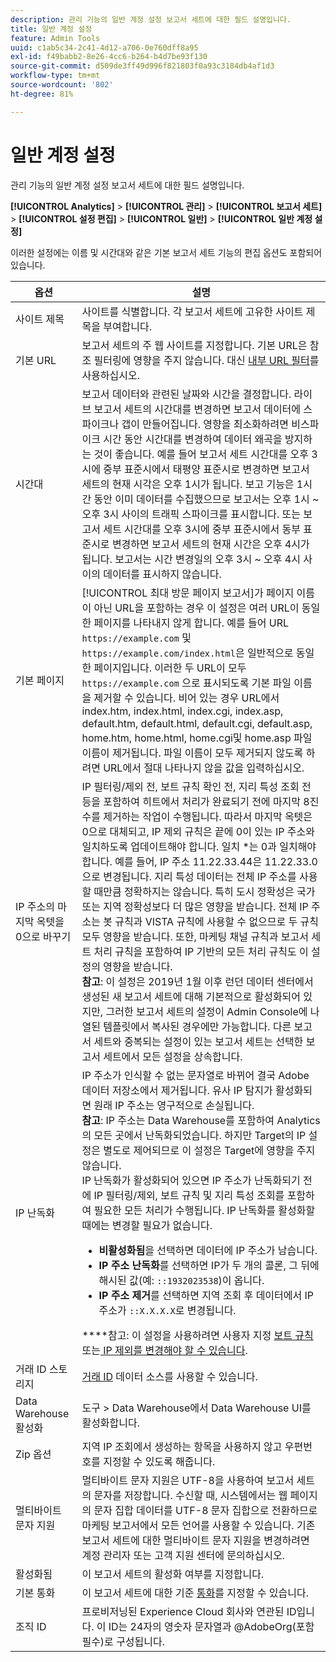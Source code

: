 ```yaml
---
description: 관리 기능의 일반 계정 설정 보고서 세트에 대한 필드 설명입니다.
title: 일반 계정 설정
feature: Admin Tools
uuid: c1ab5c34-2c41-4d12-a706-0e760dff8a95
exl-id: f49babb2-8e26-4cc6-b264-b4d7be93f130
source-git-commit: d509de3ff49d996f821803f0a93c3184db4af1d3
workflow-type: tm+mt
source-wordcount: '802'
ht-degree: 81%

---
```


# 일반 계정 설정

관리 기능의 일반 계정 설정 보고서 세트에 대한 필드 설명입니다.

**[!UICONTROL Analytics]** > **[!UICONTROL 관리]** > **[!UICONTROL 보고서 세트]** > **[!UICONTROL 설정 편집]** > **[!UICONTROL 일반]** > **[!UICONTROL 일반 계정 설정]**

이러한 설정에는 이름 및 시간대와 같은 기본 보고서 세트 기능의 편집 옵션도 포함되어 있습니다.

| 옵션 | 설명 |
|--- |--- |
| 사이트 제목 | 사이트를 식별합니다. 각 보고서 세트에 고유한 사이트 제목을 부여합니다. |
| 기본 URL | 보고서 세트의 주 웹 사이트를 지정합니다. 기본 URL은 참조 필터링에 영향을 주지 않습니다. 대신 [내부 URL 필터](/help/admin/admin/internal-url-filter-admin.md)를 사용하십시오. |
| 시간대 | 보고서 데이터와 관련된 날짜와 시간을 결정합니다.  라이브 보고서 세트의 시간대를 변경하면 보고서 데이터에 스파이크나 갭이 만들어집니다. 영향을 최소화하려면 비스파이크 시간 동안 시간대를 변경하여 데이터 왜곡을 방지하는 것이 좋습니다.  예를 들어 보고서 세트 시간대를 오후 3시에 중부 표준시에서 태평양 표준시로 변경하면 보고서 세트의 현재 시각은 오후 1시가 됩니다. 보고 기능은 1시간 동안 이미 데이터를 수집했으므로 보고서는 오후 1시 ~ 오후 3시 사이의 트래픽 스파이크를 표시합니다.  또는 보고서 세트 시간대를 오후 3시에 중부 표준시에서 동부 표준시로 변경하면 보고서 세트의 현재 시간은 오후 4시가 됩니다. 보고서는 시간 변경일의 오후 3시 ~ 오후 4시 사이의 데이터를 표시하지 않습니다. |
| 기본 페이지 | [!UICONTROL 최대 방문 페이지 보고서]가 페이지 이름이 아닌 URL을 포함하는 경우 이 설정은 여러 URL이 동일한 페이지를 나타내지 않게 합니다. 예를 들어 URL `https://example.com` 및 `https://example.com/index.html`은 일반적으로 동일한 페이지입니다. 이러한 두 URL이 모두 `https://example.com` 으로 표시되도록 기본 파일 이름을 제거할 수 있습니다.  비어 있는 경우 URL에서 index.htm, index.html, index.cgi, index.asp, default.htm, default.html, default.cgi, default.asp, home.htm, home.html, home.cgi및 home.asp 파일 이름이 제거됩니다.  파일 이름이 모두 제거되지 않도록 하려면 URL에서 절대 나타나지 않을 값을 입력하십시오. |
| IP 주소의 마지막 옥텟을 0으로 바꾸기 | IP 필터링/제외 전, 보트 규칙 확인 전, 지리 특성 조회 전 등을 포함하여 히트에서 처리가 완료되기 전에 마지막 8진수를 제거하는 작업이 수행됩니다. 따라서 마지막 옥텟은 0으로 대체되고, IP 제외 규칙은 끝에 0이 있는 IP 주소와 일치하도록 업데이트해야 합니다. 일치 *는 0과 일치해야 합니다. 예를 들어, IP 주소 11.22.33.44은 11.22.33.0으로 변경됩니다. 지리 특성 데이터는 전체 IP 주소를 사용할 때만큼 정확하지는 않습니다. 특히 도시 정확성은 국가 또는 지역 정확성보다 더 많은 영향을 받습니다. 전체 IP 주소는 봇 규칙과 VISTA 규칙에 사용할 수 없으므로 두 규칙 모두 영향을 받습니다. 또한, 마케팅 채널 규칙과 보고서 세트 처리 규칙을 포함하여 IP 기반의 모든 처리 규칙도 이 설정의 영향을 받습니다. <br> **참고**: 이 설정은 2019년 1월 이후 런던 데이터 센터에서 생성된 새 보고서 세트에 대해 기본적으로 활성화되어 있지만, 그러한 보고서 세트의 설정이 Admin Console에 나열된 템플릿에서 복사된 경우에만 가능합니다. 다른 보고서 세트와 중복되는 설정이 있는 보고서 세트는 선택한 보고서 세트에서 모든 설정을 상속합니다. |
| IP 난독화 | IP 주소가 인식할 수 없는 문자열로 바뀌어 결국 Adobe 데이터 저장소에서 제거됩니다. 유사 IP 탐지가 활성화되면 원래 IP 주소는 영구적으로 손실됩니다.  <br> **참고**: IP 주소는 Data Warehouse를 포함하여 Analytics의 모든 곳에서 난독화되었습니다. 하지만 Target의 IP 설정은 별도로 제어되므로 이 설정은 Target에 영향을 주지 않습니다.<br> IP 난독화가 활성화되어 있으면 IP 주소가 난독화되기 전에 IP 필터링/제외, 보트 규칙 및 지리 특성 조회를 포함하여 필요한 모든 처리가 수행됩니다. IP 난독화를 활성화할 때에는 변경할 필요가 없습니다.<ul><li>**비활성화됨**&#x200B;을 선택하면 데이터에 IP 주소가 남습니다.</li><li>**IP 주소 난독화**&#x200B;를 선택하면 IP가 두 개의 콜론, 그 뒤에 해시된 값(예: `::1932023538`)이 옵니다.</li><li>**IP 주소 제거**&#x200B;를 선택하면 지역 조회 후 데이터에서 IP 주소가 `::X.X.X.X`로 변경됩니다.</li></ul>****&#x200B;참고: 이 설정을 사용하려면 사용자 지정 [ 보트 규칙](/help/admin/admin/bot-removal/bot-rules.md) 또는[ IP 제외를 변경해야 할 수 있습니다](/help/admin/admin/exclude-ip.md). |
| 거래 ID 스토리지 | [거래 ID](/help/import/c-data-sources/c-datasrc-types/datasrc-transactionid.md) 데이터 소스를 사용할 수 있습니다. |
| Data Warehouse 활성화 | 도구 > Data Warehouse에서 Data Warehouse UI를 활성화합니다. |
| Zip 옵션 | 지역 IP 조회에서 생성하는 항목을 사용하지 않고 우편번호를 지정할 수 있도록 해줍니다. |
| 멀티바이트 문자 지원 | 멀티바이트 문자 지원은 UTF-8을 사용하여 보고서 세트의 문자를 저장합니다. 수신할 때, 시스템에서는 웹 페이지의 문자 집합 데이터를 UTF-8 문자 집합으로 전환하므로 마케팅 보고서에서 모든 언어를 사용할 수 있습니다. 기존 보고서 세트에 대한 멀티바이트 문자 지원을 변경하려면 계정 관리자 또는 고객 지원 센터에 문의하십시오. |
| 활성화됨 | 이 보고서 세트의 활성화 여부를 지정합니다. |
| 기본 통화 | 이 보고서 세트에 대한 기준 [통화](https://experienceleague.adobe.com/docs/analytics/implementation/vars/config-vars/currencycode.html?lang=en)를 지정할 수 있습니다. |
| 조직 ID | 프로비저닝된 Experience Cloud 회사와 연관된 ID입니다. 이 ID는 24자의 영숫자 문자열과 @AdobeOrg(포함 필수)로 구성됩니다. |